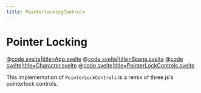 ```yaml
---
title: PointerLockingControls
---
```


<script lang="ts">
import Example from '$examples/camera/pointer-lock-controls/App.svelte'
</script>

# Pointer Locking

<ExampleWrapper playgroundHref="/camera/pointer-lock-controls">
<Example />

<div slot="code">

@[code svelte|title=App.svelte](../../examples/camera/pointer-lock-controls/App.svelte)
@[code svelte|title=Scene.svelte](../../examples/camera/pointer-lock-controls/Scene.svelte)
@[code svelte|title=Character.svelte](../../examples/camera/pointer-lock-controls/Character.svelte)
@[code svelte|title=PointerLockControls.svelte](../../examples/camera/pointer-lock-controls/PointerLockControls.svelte)

</div>
</ExampleWrapper>

This implementation of `PointerLockControls` is a remix of three.js's pointerlock controls.
